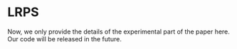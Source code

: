 # LRPS
Now, we only provide the details of the experimental part of the paper here. Our code will be released in the future. 
